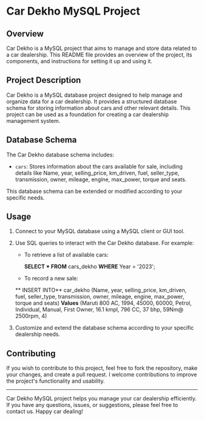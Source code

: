 # Car Dekho MySQL Project

## Overview

Car Dekho is a MySQL project that aims to manage and store data related to a car dealership. This README file provides an overview of the project, its components, and instructions for setting it up and using it.

## Project Description

Car Dekho is a MySQL database project designed to help manage and organize data for a car dealership. It provides a structured database schema for storing information about cars and other relevant details. This project can be used as a foundation for creating a car dealership management system.

## Database Schema

The Car Dekho database schema includes:

- `cars`: Stores information about the cars available for sale, including details like Name,	year,	selling_price,	km_driven,	fuel,	seller_type,	transmission,	owner,	mileage,	engine,	max_power, torque and	seats.

This database schema can be extended or modified according to your specific needs.

## Usage

1. Connect to your MySQL database using a MySQL client or GUI tool.

2. Use SQL queries to interact with the Car Dekho database. For example:

   - To retrieve a list of available cars:

     **SELECT * FROM** cars_dekho **WHERE** Year = '2023';
     

   - To record a new sale:

    ** INSERT INTO** car_dekho (Name,	year,	selling_price,	km_driven,	fuel,	seller_type,	transmission,	owner,	mileage,	engine,	max_power, torque and	seats) **Values** (Maruti 800 AC,	1994,	45000,	60000, Petrol, Individual,	Manual,	First Owner,	16.1 kmpl,	796 CC,	37 bhp,	59Nm@ 2500rpm, 4)

3. Customize and extend the database schema according to your specific dealership needs.

## Contributing

If you wish to contribute to this project, feel free to fork the repository, make your changes, and create a pull request. I welcome contributions to improve the project's functionality and usability.

---

Car Dekho MySQL project helps you manage your car dealership efficiently. If you have any questions, issues, or suggestions, please feel free to contact us. Happy car dealing!
